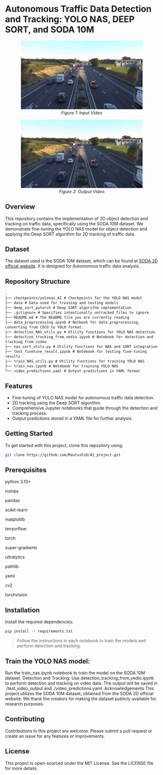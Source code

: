 # Autonomous Traffic Data Detection and Tracking: YOLO NAS, DEEP SORT, and SODA 10M

<p align="center">
  <img src="./input_vid.gif" alt="Input Video" width="400"/><br>
  <em>Figure 1: Input Video</em>
</p>
<p align="center">
  <img src="./output_vid.gif" alt="Output Video" width="400"/><br>
  <em>Figure 2: Output Video</em>
</p>



## Overview
This repository contains the implementation of 2D object detection and tracking on traffic data, specifically using the SODA 10M dataset. We demonstrate fine-tuning the YOLO NAS model for object detection and applying the Deep SORT algorithm for 2D tracking of traffic data.

## Dataset
The dataset used is the SODA 10M dataset, which can be found at [SODA 2D official website](https://soda-2d.github.io/index.html). It is designed for Autonomous traffic data analysis.

## Repository Structure
```
.
├── checkpoints/yolonas_AI # Checkpoints for the YOLO NAS model
├── data # Data used for training and testing models
├── deep_sort_pytorch # Deep SORT algorithm implementation
├── .gitignore # Specifies intentionally untracked files to ignore
├── README.md # The README file you are currently reading
├── data_preprocessing.ipynb # Notbook for data preprocessing, converting from COCO to YOLO format.
├── detection_NAS_utils.py # Utility functions for YOLO NAS detection
├── detection_tracking_from_vedio.ipynb # Notebook for detection and tracking from video
├── nas_sort_utils.py # Utility functions for NAS and SORT integration
├── test_finetune_result.ipynb # Notebook for testing fine-tuning results
├── train_NAS_utils.py # Utility functions for training YOLO NAS
├── train_nas.ipynb # Notebook for training YOLO NAS
└── video_predictions.yaml # Output predictions in YAML format
```



## Features
- Fine-tuning of YOLO NAS model for autonomous traffic data detection.
- 2D tracking using the Deep SORT algorithm.
- Comprehensive Jupyter notebooks that guide through the detection and tracking process.
- Output predictions stored in a YAML file for further analysis.

## Getting Started
To get started with this project, clone this repository using:

```bash
git clone https://github.com/MautushiD/AI_project.git
```

## Prerequisites
python 3.10+

numpy

pandas

scikit-learn

matplotlib

tensorflow

torch

super-gradients

ultralytics

pathlib

yaml

cv2

torchvision



## Installation
Install the required dependencies:

```bash
pip install -r requirements.txt
```

> Follow the instructions in each notebook to train the models and perform detection and tracking.


## Train the YOLO NAS model:
Run the train_nas.ipynb notebook to train the model on the SODA 10M dataset.
Detection and Tracking:
Use detection_tracking_from_vedio.ipynb to perform detection and tracking on video data.
The output will be saved in ./test_video_output and ./video_predictions.yaml.
Acknowledgements
This project utilizes the SODA 10M dataset, obtained from the SODA 2D official website. We thank the creators for making the dataset publicly available for research purposes.


## Contributing
Contributions to this project are welcome. Please submit a pull request or create an issue for any features or improvements.

## License
This project is open-sourced under the MIT License. See the LICENSE file for more details.

